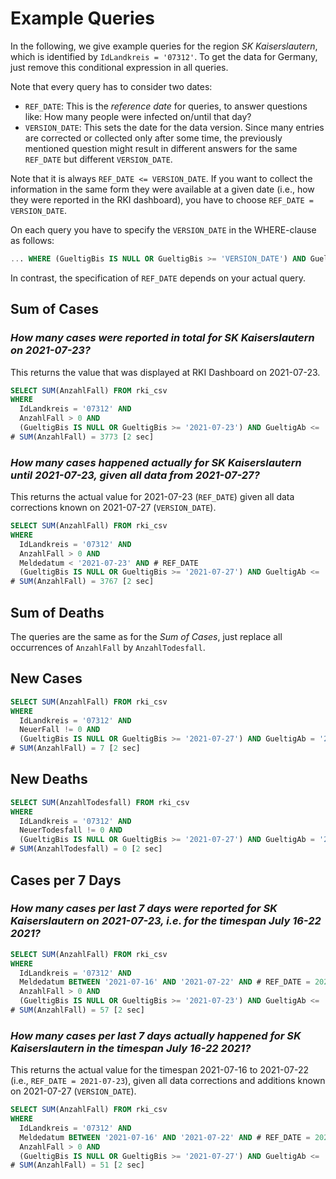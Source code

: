 # Example Queries

In the following, we give example queries for the region _SK Kaiserslautern_, which is identified by `IdLandkreis = '07312'`. To get the data for Germany, just remove this conditional expression in all queries.

Note that every query has to consider two dates:

- `REF_DATE`: This is the _reference date_ for queries, to answer questions like: How many people were infected on/until that day?
- `VERSION_DATE`: This sets the date for the data version. Since many entries are corrected or collected only after some time, the previously mentioned question might result in different answers for the same `REF_DATE` but different `VERSION_DATE`.

Note that it is always `REF_DATE <= VERSION_DATE`. If you want to collect the information in the same form they were available at a given date (i.e., how they were reported in the RKI dashboard), you have to choose `REF_DATE = VERSION_DATE`.

On each query you have to specify the `VERSION_DATE` in the WHERE-clause as follows:

```sql
... WHERE (GueltigBis IS NULL OR GueltigBis >= 'VERSION_DATE') AND GueltigAb <= 'VERSION_DATE'
```

In contrast, the specification of `REF_DATE` depends on your actual query.

## Sum of Cases

### _How many cases were reported in total for SK Kaiserslautern on 2021-07-23?_

This returns the value that was displayed at RKI Dashboard on 2021-07-23.

```sql
SELECT SUM(AnzahlFall) FROM rki_csv
WHERE
  IdLandkreis = '07312' AND
  AnzahlFall > 0 AND
  (GueltigBis IS NULL OR GueltigBis >= '2021-07-23') AND GueltigAb <= '2021-07-23'; # VERSION_DATE
# SUM(AnzahlFall) = 3773 [2 sec]
```

### _How many cases happened actually for SK Kaiserslautern until 2021-07-23, given all data from 2021-07-27?_

This returns the actual value for 2021-07-23 (`REF_DATE`) given all data corrections known on 2021-07-27 (`VERSION_DATE`).

```sql
SELECT SUM(AnzahlFall) FROM rki_csv
WHERE
  IdLandkreis = '07312' AND
  AnzahlFall > 0 AND
  Meldedatum < '2021-07-23' AND # REF_DATE
  (GueltigBis IS NULL OR GueltigBis >= '2021-07-27') AND GueltigAb <= '2021-07-27'; # VERSION_DATE
# SUM(AnzahlFall) = 3767 [2 sec]
```

## Sum of Deaths

The queries are the same as for the _Sum of Cases_, just replace all occurrences of `AnzahlFall` by `AnzahlTodesfall`.

## New Cases

```sql
SELECT SUM(AnzahlFall) FROM rki_csv
WHERE
  IdLandkreis = '07312' AND
  NeuerFall != 0 AND
  (GueltigBis IS NULL OR GueltigBis >= '2021-07-27') AND GueltigAb = '2021-07-27'; # VERSION_DATE
# SUM(AnzahlFall) = 7 [2 sec]
```

## New Deaths

```sql
SELECT SUM(AnzahlTodesfall) FROM rki_csv
WHERE
  IdLandkreis = '07312' AND
  NeuerTodesfall != 0 AND
  (GueltigBis IS NULL OR GueltigBis >= '2021-07-27') AND GueltigAb = '2021-07-27'; # VERSION_DATE
# SUM(AnzahlTodesfall) = 0 [2 sec]
```

## Cases per 7 Days

### _How many cases per last 7 days were reported for SK Kaiserslautern on 2021-07-23, i.e. for the timespan July 16-22 2021?_

```sql
SELECT SUM(AnzahlFall) FROM rki_csv
WHERE
  IdLandkreis = '07312' AND
  Meldedatum BETWEEN '2021-07-16' AND '2021-07-22' AND # REF_DATE = 2021-07-23
  AnzahlFall > 0 AND
  (GueltigBis IS NULL OR GueltigBis >= '2021-07-23') AND GueltigAb <= '2021-07-23'; # VERSION_DATE
# SUM(AnzahlFall) = 57 [2 sec]
```

### _How many cases per last 7 days actually happened for SK Kaiserslautern in the timespan July 16-22 2021?_

This returns the actual value for the timespan 2021-07-16 to 2021-07-22 (i.e., `REF_DATE = 2021-07-23`), given all data corrections and additions known on 2021-07-27 (`VERSION_DATE`).

```sql
SELECT SUM(AnzahlFall) FROM rki_csv
WHERE
  IdLandkreis = '07312' AND
  Meldedatum BETWEEN '2021-07-16' AND '2021-07-22' AND # REF_DATE = 2021-07-23
  AnzahlFall > 0 AND
  (GueltigBis IS NULL OR GueltigBis >= '2021-07-27') AND GueltigAb <= '2021-07-27'; # VERSION_DATE
# SUM(AnzahlFall) = 51 [2 sec]
```
